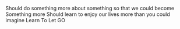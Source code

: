 Should do something more about something 
so that we could become 
Something more 
Should learn to enjoy our lives more than you could imagine 
Learn To Let GO
